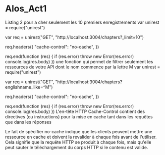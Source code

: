 # Alos_Act1
Listing 2 pour a cher seulement les 10 premiers enregistrements
var unirest = require("unirest")

 var req = unirest("GET", "http://localhost:3004/chapters?_limit=10")


req.headers({
"cache-control": "no-cache",
})

 req.end(function (res) {
 if (res.error) throw new Error(res.error)
 console.log(res.body)
})
une fonction qui permet de filtrer seulement les ressources de votre API dont le
nom commence par la lettre M
var unirest = require("unirest")

 var req = unirest("GET", "http://localhost:3004/chapters?englishname_like=^M")


req.headers({
"cache-control": "no-cache",
})

 req.end(function (res) {
 if (res.error) throw new Error(res.error)
 console.log(res.body)
})
L'en-tête HTTP Cache-Control contient des directives (ou instructions) 
pour la mise en cache tant dans les requêtes que dans les réponses

Le fait de spécifier no-cache  indique que les clients peuvent mettre une ressource
 en cache et doivent la revalider à chaque fois avant de l'utiliser. Cela signifie 
que la requête HTTP se produit à chaque fois, mais qu'elle peut sauter le 
téléchargement du corps HTTP si le contenu est valide.
